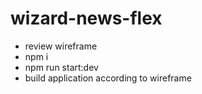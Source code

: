 # wizard-news-flex

- review wireframe
- npm i
- npm run start:dev
- build application according to wireframe
